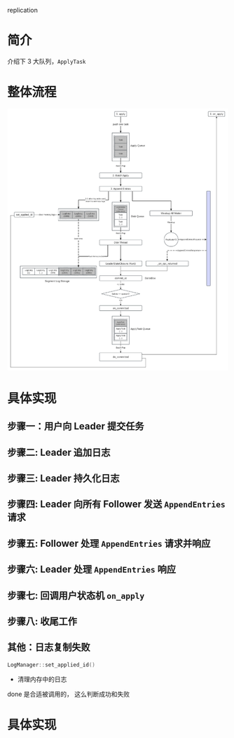 replication

简介
===

介绍下 3 大队列，`ApplyTask`

整体流程
===

![日志复制整体流程](image/replication-1.svg)

具体实现
===

步骤一：用户向 Leader 提交任务
---

步骤二: Leader 追加日志
---

步骤三: Leader 持久化日志
---

步骤四: Leader 向所有 Follower 发送 `AppendEntries` 请求
---

步骤五: Follower 处理 `AppendEntries` 请求并响应
---

步骤六: Leader 处理 `AppendEntries` 响应
---

步骤七: 回调用户状态机 `on_apply`
---

步骤八: 收尾工作
---

其他：日志复制失败
---

```cpp
LogManager::set_applied_id()
```

* 清理内存中的日志

done 是合适被调用的， 这么判断成功和失败

具体实现
===
